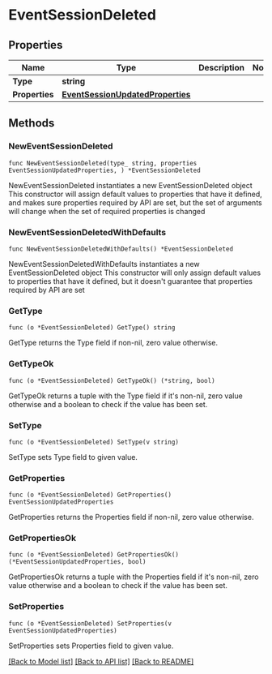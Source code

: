 # EventSessionDeleted

## Properties

Name | Type | Description | Notes
------------ | ------------- | ------------- | -------------
**Type** | **string** |  | 
**Properties** | [**EventSessionUpdatedProperties**](EventSessionUpdatedProperties.md) |  | 

## Methods

### NewEventSessionDeleted

`func NewEventSessionDeleted(type_ string, properties EventSessionUpdatedProperties, ) *EventSessionDeleted`

NewEventSessionDeleted instantiates a new EventSessionDeleted object
This constructor will assign default values to properties that have it defined,
and makes sure properties required by API are set, but the set of arguments
will change when the set of required properties is changed

### NewEventSessionDeletedWithDefaults

`func NewEventSessionDeletedWithDefaults() *EventSessionDeleted`

NewEventSessionDeletedWithDefaults instantiates a new EventSessionDeleted object
This constructor will only assign default values to properties that have it defined,
but it doesn't guarantee that properties required by API are set

### GetType

`func (o *EventSessionDeleted) GetType() string`

GetType returns the Type field if non-nil, zero value otherwise.

### GetTypeOk

`func (o *EventSessionDeleted) GetTypeOk() (*string, bool)`

GetTypeOk returns a tuple with the Type field if it's non-nil, zero value otherwise
and a boolean to check if the value has been set.

### SetType

`func (o *EventSessionDeleted) SetType(v string)`

SetType sets Type field to given value.


### GetProperties

`func (o *EventSessionDeleted) GetProperties() EventSessionUpdatedProperties`

GetProperties returns the Properties field if non-nil, zero value otherwise.

### GetPropertiesOk

`func (o *EventSessionDeleted) GetPropertiesOk() (*EventSessionUpdatedProperties, bool)`

GetPropertiesOk returns a tuple with the Properties field if it's non-nil, zero value otherwise
and a boolean to check if the value has been set.

### SetProperties

`func (o *EventSessionDeleted) SetProperties(v EventSessionUpdatedProperties)`

SetProperties sets Properties field to given value.



[[Back to Model list]](../README.md#documentation-for-models) [[Back to API list]](../README.md#documentation-for-api-endpoints) [[Back to README]](../README.md)


